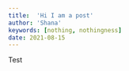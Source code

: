 ```yaml
---
title:  'Hi I am a post'
author: 'Shana'
keywords: [nothing, nothingness]
date: 2021-08-15
---
```


Test
